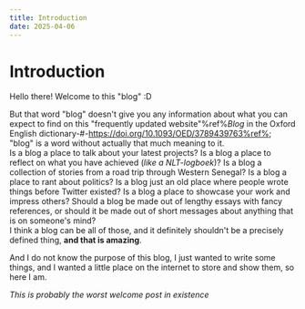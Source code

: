 ```yaml
---
title: Introduction
date: 2025-04-06
---
```


# Introduction

Hello there! Welcome to this "blog" :D  

But that word "blog" doesn't give you any information about what you can expect to find on this "frequently updated website"%ref%*Blog* in the Oxford English dictionary-#-https://doi.org/10.1093/OED/3789439763%ref%; "blog" is a word without actually that much meaning to it.  
Is a blog a place to talk about your latest projects? Is a blog a place to reflect on what you have achieved (*like a NLT-logboek*)? Is a blog a collection of stories from a road trip through Western Senegal? Is a blog a place to rant about politics? Is a blog just an old place where people wrote things before Twitter existed? Is a blog a place to showcase your work and impress others? Should a blog be made out of lengthy essays with fancy references, or should it be made out of short messages about anything that is on someone's mind?  
I think a blog can be all of those, and it definitely shouldn't be a precisely defined thing, **and that is amazing**.

And I do not know the purpose of this blog, I just wanted to write some things, and I wanted a little place on the internet to store and show them, so here I am.

*This is probably the worst welcome post in existence*

